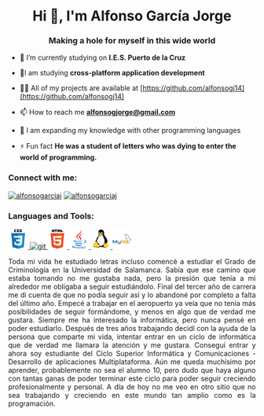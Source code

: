<h1 align="center">Hi 👋, I'm Alfonso García Jorge</h1>
<h3 align="center">Making a hole for myself in this wide world</h3>

- 🔭 I’m currently studying on **I.E.S. Puerto de la Cruz**

- 📄I am studying **cross-platform application development**

- 👨‍💻 All of my projects are available at [https://github.com/alfonsogj14](https://github.com/alfonsogj14)

- 📫 How to reach me **alfonsogjorge@gmail.com**

- 📄 I am expanding my knowledge with other programming languages

- ⚡ Fun fact **He was a student of letters who was dying to enter the world of programming.**

<h3 align="left">Connect with me:</h3>
<p align="left">
<a href="https://twitter.com/alfonsogarciaj" target="blank"><img align="center" src="https://raw.githubusercontent.com/rahuldkjain/github-profile-readme-generator/master/src/images/icons/Social/twitter.svg" alt="alfonsogarciaj" height="30" width="40" /></a>
<a href="https://instagram.com/alfonsogarciaj" target="blank"><img align="center" src="https://raw.githubusercontent.com/rahuldkjain/github-profile-readme-generator/master/src/images/icons/Social/instagram.svg" alt="alfonsogarciaj" height="30" width="40" /></a>
</p>

<h3 align="left">Languages and Tools:</h3>
<p align="left"> <a href="https://www.w3schools.com/css/" target="_blank" rel="noreferrer"> <img src="https://raw.githubusercontent.com/devicons/devicon/master/icons/css3/css3-original-wordmark.svg" alt="css3" width="40" height="40"/> </a> <a href="https://git-scm.com/" target="_blank" rel="noreferrer"> <img src="https://www.vectorlogo.zone/logos/git-scm/git-scm-icon.svg" alt="git" width="40" height="40"/> </a> <a href="https://www.w3.org/html/" target="_blank" rel="noreferrer"> <img src="https://raw.githubusercontent.com/devicons/devicon/master/icons/html5/html5-original-wordmark.svg" alt="html5" width="40" height="40"/> </a> <a href="https://www.java.com" target="_blank" rel="noreferrer"> <img src="https://raw.githubusercontent.com/devicons/devicon/master/icons/java/java-original.svg" alt="java" width="40" height="40"/> </a> <a href="https://www.linux.org/" target="_blank" rel="noreferrer"> <img src="https://raw.githubusercontent.com/devicons/devicon/master/icons/linux/linux-original.svg" alt="linux" width="40" height="40"/> </a> <a href="https://www.mysql.com/" target="_blank" rel="noreferrer"> <img src="https://raw.githubusercontent.com/devicons/devicon/master/icons/mysql/mysql-original-wordmark.svg" alt="mysql" width="40" height="40"/> </a> </p>

<div align="justify">
Toda mi vida he estudiado letras incluso comencé a estudiar el Grado de Criminología en la Universidad de Salamanca. Sabía que ese camino que estaba tomando no me gustaba nada, pero la presión que tenía a mi alrededor me obligaba a seguir estudiándolo. Final del tercer año de carrera me di cuenta de que no podía seguir así y lo abandoné por completo a falta del último año. Empecé a trabajar en el aeropuerto ya veía que no tenía más posibilidades de seguir formándome, y menos en algo que de verdad me gustara. Siempre me ha interesado la informática, pero nunca pensé en poder estudiarlo. Después de tres años trabajando decidí con la ayuda de la persona que comparte mi vida, intentar entrar en un ciclo de informática que de verdad me llamara la atención y me gustara. Conseguí entrar y ahora soy estudiante del Ciclo Superior Informática y Comunicaciones - Desarrollo de aplicaciones Multiplataforma. Aún me queda muchísimo por aprender, probablemente no sea el alumno 10, pero dudo que haya alguno con tantas ganas de poder terminar este ciclo para poder seguir creciendo profesionalmente y personal. A día de hoy no me veo en otro sitio que no sea trabajando y creciendo en este mundo tan amplio como es la programación.
</div>
